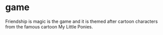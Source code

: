 game
====

Friendship is magic is the game and it is themed after cartoon characters from the famous cartoon My Little Ponies.
